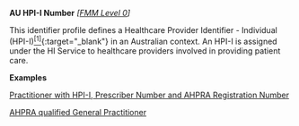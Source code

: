 **AU HPI-I Number**  *[[FMM Level 0](guidance.html)]*

This identifier profile defines a Healthcare Provider Identifier - Individual (HPI-I)[<sup>[1]</sup>](https://developer.digitalhealth.gov.au/specifications/national-infrastructure/ep-1826-2014/nehta-1163-2010){:target="_blank"} in an Australian context. An HPI-I is assigned under the HI Service to healthcare providers involved in providing patient care.

**Examples**

[Practitioner with HPI-I, Prescriber Number and AHPRA Registration Number](Practitioner-example0.html)

[AHPRA qualified General Practitioner](Practitioner-example3.html)

